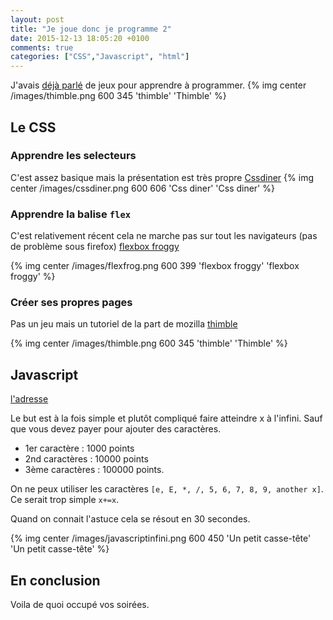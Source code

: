 ```yaml
---
layout: post
title: "Je joue donc je programme 2"
date: 2015-12-13 18:05:20 +0100
comments: true
categories: ["CSS","Javascript", "html"]
---
```


J'avais [déjà parlé](blog/2015/05/04/je-joue-donc-je-programme/) de jeux pour apprendre à programmer.
{% img center /images/thimble.png 600 345 'thimble' 'Thimble' %}
<!--more-->


## Le CSS

### Apprendre les selecteurs
C'est assez basique mais la présentation est très propre
[Cssdiner](flukeout.github.io)
{% img center /images/cssdiner.png 600 606 'Css diner' 'Css diner' %}


### Apprendre la balise `flex`

C'est relativement récent cela ne marche pas sur tout les navigateurs (pas de problème sous firefox) 
[flexbox froggy](http://flexboxfroggy.com/)

{% img center /images/flexfrog.png 600 399 'flexbox froggy' 'flexbox froggy' %}


### Créer ses propres pages
Pas un jeu mais un tutoriel de la part de mozilla
[thimble](https://thimble.mozilla.org/en-US)

{% img center /images/thimble.png 600 345 'thimble' 'Thimble' %}

## Javascript

[l'adresse](https://jsfiddle.net/qmmc8mpr/embedded/result/)

Le but est à la fois simple et plutôt compliqué faire atteindre x à l'infini. Sauf que vous devez payer pour ajouter des caractères.

 * 1er caractère : 1000 points
 * 2nd caractères : 10000 points
 * 3ème caractères : 100000 points.

On ne peux utiliser les caractères  `[e, E, *, /, 5, 6, 7, 8, 9, another x]`. Ce serait trop simple `x+=x`.

Quand on connait l'astuce cela se résout en 30 secondes.

{% img center /images/javascriptinfini.png 600 450 'Un petit casse-tête' 'Un petit casse-tête' %}


## En conclusion

Voila de quoi occupé vos soirées.
